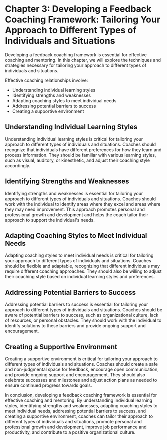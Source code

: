 Chapter 3: Developing a Feedback Coaching Framework: Tailoring Your Approach to Different Types of Individuals and Situations
=============================================================================================================================

Developing a feedback coaching framework is essential for effective coaching and mentoring. In this chapter, we will explore the techniques and strategies necessary for tailoring your approach to different types of individuals and situations.

Effective coaching relationships involve:

* Understanding individual learning styles
* Identifying strengths and weaknesses
* Adapting coaching styles to meet individual needs
* Addressing potential barriers to success
* Creating a supportive environment

Understanding Individual Learning Styles
----------------------------------------

Understanding individual learning styles is critical for tailoring your approach to different types of individuals and situations. Coaches should recognize that individuals have different preferences for how they learn and process information. They should be familiar with various learning styles, such as visual, auditory, or kinesthetic, and adjust their coaching style accordingly.

Identifying Strengths and Weaknesses
------------------------------------

Identifying strengths and weaknesses is essential for tailoring your approach to different types of individuals and situations. Coaches should work with the individual to identify areas where they excel and areas where they may need improvement. This approach promotes personal and professional growth and development and helps the coach tailor their approach to support the individual's needs.

Adapting Coaching Styles to Meet Individual Needs
-------------------------------------------------

Adapting coaching styles to meet individual needs is critical for tailoring your approach to different types of individuals and situations. Coaches should be flexible and adaptable, recognizing that different individuals may require different coaching approaches. They should also be willing to adjust their coaching style based on individual learning styles and preferences.

Addressing Potential Barriers to Success
----------------------------------------

Addressing potential barriers to success is essential for tailoring your approach to different types of individuals and situations. Coaches should be aware of potential barriers to success, such as organizational culture, lack of resources, or personal obstacles. They should work with the individual to identify solutions to these barriers and provide ongoing support and encouragement.

Creating a Supportive Environment
---------------------------------

Creating a supportive environment is critical for tailoring your approach to different types of individuals and situations. Coaches should create a safe and non-judgmental space for feedback, encourage open communication, and provide ongoing support and encouragement. They should also celebrate successes and milestones and adjust action plans as needed to ensure continued progress towards goals.

In conclusion, developing a feedback coaching framework is essential for effective coaching and mentoring. By understanding individual learning styles, identifying strengths and weaknesses, adapting coaching styles to meet individual needs, addressing potential barriers to success, and creating a supportive environment, coaches can tailor their approach to different types of individuals and situations, promote personal and professional growth and development, improve job performance and productivity, and contribute to a positive organizational culture.
